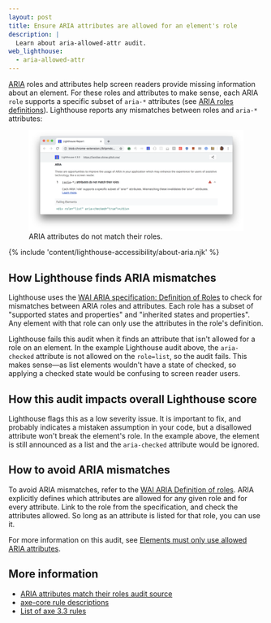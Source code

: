 ```yaml
---
layout: post
title: Ensure ARIA attributes are allowed for an element's role
description: |
  Learn about aria-allowed-attr audit.
web_lighthouse:
  - aria-allowed-attr
---
```


[ARIA](https://www.w3.org/TR/wai-aria-1.1/#role_definitions)
roles and attributes help screen readers
provide missing information about an element.
For these roles and attributes to make sense,
each ARIA `role` supports a specific subset of `aria-*` attributes
(see [ARIA roles definitions](https://www.w3.org/TR/wai-aria-1.1/#role_definitions)).
Lighthouse reports any mismatches between roles and `aria-*` attributes:

<figure class="w-figure">
  <img class="w-screenshot w-screenshot--filled" src="aria-allowed-attr.png" alt="Lighthouse audit showing ARIA attributes do not match their roles">
  <figcaption class="w-figcaption">
    ARIA attributes do not match their roles.
  </figcaption>
</figure>

{% include 'content/lighthouse-accessibility/about-aria.njk' %}

## How Lighthouse finds ARIA mismatches

Lighthouse uses the
[WAI ARIA specification: Definition of Roles](https://www.w3.org/TR/wai-aria-1.1/#role_definitions)
to check for mismatches between ARIA roles and attributes.
Each role has a subset of "supported states and properties" and
"inherited states and properties".
Any element with that role
can only use the attributes in the role's definition.

Lighthouse fails this audit
when it finds an attribute that isn't allowed for a role on an element.
In the example Lighthouse audit above,
the `aria-checked` attribute is not allowed on the `role=list`,
so the audit fails.
This makes sense—as list elements wouldn't have a state of checked,
so applying a checked state would be confusing to screen reader users.

## How this audit impacts overall Lighthouse score

Lighthouse flags this as a low severity issue.
It is important to fix,
and probably indicates a mistaken assumption in your code,
but a disallowed attribute won't break the element's role.
In the example above, the element is still announced as a list and
the `aria-checked` attribute would be ignored.

## How to avoid ARIA mismatches

To avoid ARIA mismatches,
refer to the [WAI ARIA Definition of roles](https://www.w3.org/TR/wai-aria-1.1/#role_definitions).
ARIA explicitly defines which attributes are allowed for any given role and for every attribute.
Link to the role from the specification,
and check the attributes allowed.
So long as an attribute is listed for that role,
you can use it.

For more information on this audit,
see [Elements must only use allowed ARIA attributes](https://dequeuniversity.com/rules/axe/3.1/aria-allowed-attr?application=lighthouse).

## More information

- [ARIA attributes match their roles audit source](https://github.com/GoogleChrome/lighthouse/blob/master/lighthouse-core/audits/accessibility/aria-allowed-attr.js)
- [axe-core rule descriptions](https://github.com/dequelabs/axe-core/blob/develop/doc/rule-descriptions.md)
- [List of axe 3.3 rules](https://dequeuniversity.com/rules/axe/3.3)
